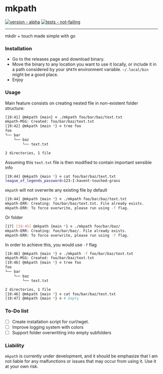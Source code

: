 <p align="center">
<h1>mkpath</h1>

[![version - alpha](https://img.shields.io/badge/version-alpha-?logo=checkmarx#E3BE39)](https://)
[![tests - not-failing](https://img.shields.io/badge/tests-not--failing-2ea44f?logo=go)](https://)

<hr/>

mkdir + touch made simple with go
</p>

### Installation

* Go to the releases page and download binary.
* Move the binary to any location you want to use it locally, or include it in a path considered by your `$PATH` environment variable. `~/.local/bin` might be a good place.
* Enjoy

### Usage

Main feature consists on creating nested file in non-existent folder structure:

```bash
[19:41] @mkpath {main} ⊙ ./mkpath foo/bar/baz/text.txt
mkpath-MSG: Created: foo/bar/baz/text.txt
[19:42] @mkpath {main *} ⊙ tree foo
foo
└── bar
    └── baz
        └── text.txt

2 directories, 1 file
```

Assuming this `text.txt` file is then modified to contain important sensible info

```bash
[19:44] @mkpath {main *} ⊙ cat foo/bar/baz/text.txt 
league_of_legends_password=123-I-havent-touched-grass
```

`mkpath` will not overwrite any existing file by default

```bash
[19:44] @mkpath {main *} ⊙ ./mkpath foo/bar/baz/text.txt 
mkpath-ERR: Creating: foo/bar/baz/text.txt. File already exists.
mkpath-ERR: To force overwrite, please run using -f flag.
```

Or folder
```bash
[17] [19:45] @mkpath {main *} ⊙ ./mkpath foo/bar/baz/        
mkpath-ERR: Creating: foo/bar/baz/. File already exists.
mkpath-ERR: To force overwrite, please run using -f flag.
```

In order to achieve this, you would use `-f` flag

```bash
[19:46] @mkpath {main *} ⊙ ./mkpath -f foo/bar/baz/text.txt 
mkpath-MSG: Created: foo/bar/baz/text.txt
[19:46] @mkpath {main *} ⊙ tree foo                        
foo
└── bar
    └── baz
        └── text.txt

2 directories, 1 file
[19:46] @mkpath {main *} ⊙ cat foo/bar/baz/text.txt 
[19:47] @mkpath {main *} ⊙ # Empty
```

### To-Do list

* [ ] Create installation script for curl/wget.
* [ ] Improve logging system with colors
* [ ] Support folder overwritting into empty subfolders

### Liability

`mkpath` is currently under development, and it should be emphasize that I am not liable for any malfunctions or issues that may occur from using it. Use it at your own risk.